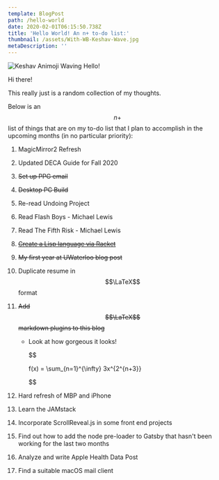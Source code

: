 ```yaml
---
template: BlogPost
path: /hello-world
date: 2020-02-01T06:15:50.738Z
title: 'Hello World! An n+ to-do list:'
thumbnail: /assets/With-WB-Keshav-Wave.jpg
metaDescription: ''
---
```

![Keshav Animoji Waving Hello!](/assets/c99fc112acb64ea0a257409d5b499a92-sticker.png)

Hi there!

This really just is a random collection of my thoughts. 

Below is an $$n+$$ list of things that are on my to-do list that I plan to accomplish in the upcoming months (in no particular priority):

1. MagicMirror2 Refresh
2. Updated DECA Guide for Fall 2020
3. ~~Set up PPG email~~
4. ~~Desktop PC Build~~
5. Re-read Undoing Project
6. Read Flash Boys - Michael Lewis
7. Read The Fifth Risk - Michael Lewis
8. ~~[Create a Lisp language via Racket](https://cs.brown.edu/~sk/Publications/Papers/Published/fffkbmt-programmable-prog-lang/)~~
9. ~~My first year at UWaterloo blog post~~
10. Duplicate resume in $$\LaTeX$$ format
11. ~~Add $$\LaTeX$$ markdown plugins to this blog~~

    * Look at how gorgeous it looks! 

      $$

      f(x) = \sum_{n=1}^{\infty} 3x^{2^{n+3}}  

      $$
12. Hard refresh of MBP and iPhone
13. Learn the JAMstack
14. Incorporate ScrollReveal.js in some front end projects
15. Find out how to add the node pre-loader to Gatsby that hasn't been working for the last two months
16. Analyze and write Apple Health Data Post
17. Find a suitable macOS mail client

